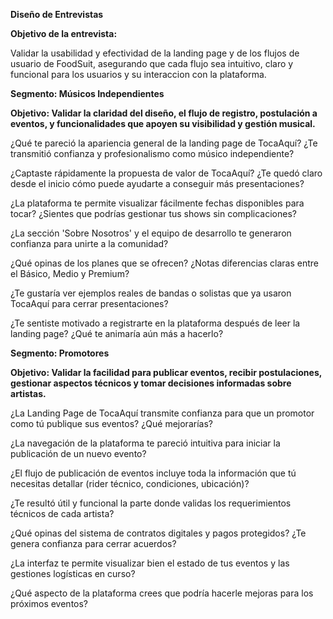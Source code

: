 **Diseño de Entrevistas**

**Objetivo de la entrevista:**

Validar la usabilidad y efectividad de la landing page y de los flujos de usuario de FoodSuit, asegurando que cada flujo sea intuitivo, claro y funcional para los usuarios y su interaccion con la plataforma.

**Segmento: Músicos Independientes**

**Objetivo: Validar la claridad del diseño, el flujo de registro, postulación a eventos, y funcionalidades que apoyen su visibilidad y gestión musical.**

¿Qué te pareció la apariencia general de la landing page de TocaAquí? ¿Te transmitió confianza y profesionalismo como músico independiente?

¿Captaste rápidamente la propuesta de valor de TocaAquí? ¿Te quedó claro desde el inicio cómo puede ayudarte a conseguir más presentaciones?

¿La plataforma te permite visualizar fácilmente fechas disponibles para tocar? ¿Sientes que podrías gestionar tus shows sin complicaciones?

¿La sección 'Sobre Nosotros' y el equipo de desarrollo te generaron confianza para unirte a la comunidad?

¿Qué opinas de los planes que se ofrecen? ¿Notas diferencias claras entre el Básico, Medio y Premium?

¿Te gustaría ver ejemplos reales de bandas o solistas que ya usaron TocaAquí para cerrar presentaciones?

¿Te sentiste motivado a registrarte en la plataforma después de leer la landing page? ¿Qué te animaría aún más a hacerlo?

**Segmento: Promotores**

**Objetivo: Validar la facilidad para publicar eventos, recibir postulaciones, gestionar aspectos técnicos y tomar decisiones informadas sobre artistas.**

¿La Landing Page de TocaAquí transmite confianza para que un promotor como tú publique sus eventos? ¿Qué mejorarías?

¿La navegación de la plataforma te pareció intuitiva para iniciar la publicación de un nuevo evento?

¿El flujo de publicación de eventos incluye toda la información que tú necesitas detallar (rider técnico, condiciones, ubicación)?

¿Te resultó útil y funcional la parte donde validas los requerimientos técnicos de cada artista?

¿Qué opinas del sistema de contratos digitales y pagos protegidos? ¿Te genera confianza para cerrar acuerdos?

¿La interfaz te permite visualizar bien el estado de tus eventos y las gestiones logísticas en curso?

¿Qué aspecto de la plataforma crees que podría hacerle mejoras para los próximos eventos?
